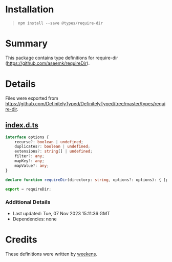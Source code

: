 # Installation
> `npm install --save @types/require-dir`

# Summary
This package contains type definitions for require-dir (https://github.com/aseemk/requireDir).

# Details
Files were exported from https://github.com/DefinitelyTyped/DefinitelyTyped/tree/master/types/require-dir.
## [index.d.ts](https://github.com/DefinitelyTyped/DefinitelyTyped/tree/master/types/require-dir/index.d.ts)
````ts
interface options {
    recurse?: boolean | undefined;
    duplicates?: boolean | undefined;
    extensions?: string[] | undefined;
    filter?: any;
    mapKey?: any;
    mapValue?: any;
}

declare function requireDir(directory: string, options?: options): { [path: string]: any };

export = requireDir;

````

### Additional Details
 * Last updated: Tue, 07 Nov 2023 15:11:36 GMT
 * Dependencies: none

# Credits
These definitions were written by [weekens](https://github.com/weekens).
